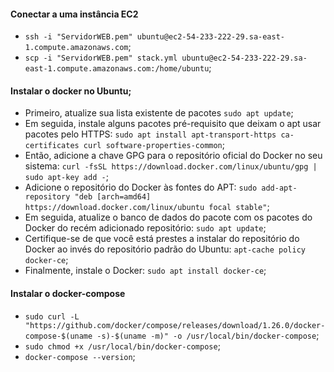 #### Conectar a uma instância EC2

* `ssh -i "ServidorWEB.pem" ubuntu@ec2-54-233-222-29.sa-east-1.compute.amazonaws.com`;
* `scp -i "ServidorWEB.pem" stack.yml ubuntu@ec2-54-233-222-29.sa-east-1.compute.amazonaws.com:/home/ubuntu`;

#### Instalar o docker no Ubuntu;

* Primeiro, atualize sua lista existente de pacotes `sudo apt update`;
* Em seguida, instale alguns pacotes pré-requisito que deixam o apt usar pacotes pelo HTTPS: `sudo apt install apt-transport-https ca-certificates curl software-properties-common`;
* Então, adicione a chave GPG para o repositório oficial do Docker no seu sistema: `curl -fsSL https://download.docker.com/linux/ubuntu/gpg | sudo apt-key add -`;
* Adicione o repositório do Docker às fontes do APT: `sudo add-apt-repository "deb [arch=amd64] https://download.docker.com/linux/ubuntu focal stable"`;
* Em seguida, atualize o banco de dados do pacote com os pacotes do Docker do recém adicionado repositório: `sudo apt update`;
* Certifique-se de que você está prestes a instalar do repositório do Docker ao invés do repositório padrão do Ubuntu: `apt-cache policy docker-ce`;
* Finalmente, instale o Docker: `sudo apt install docker-ce`;

#### Instalar o docker-compose 

* `sudo curl -L "https://github.com/docker/compose/releases/download/1.26.0/docker-compose-$(uname -s)-$(uname -m)" -o /usr/local/bin/docker-compose`;
* `sudo chmod +x /usr/local/bin/docker-compose`;
* `docker-compose --version`;